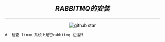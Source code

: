 <div align="center">

## **_RABBITMQ的安装_**

---

![github star](https://img.shields.io/badge/tattoo1880-v_1.0-blue)

</div>


```shell
#  检查 linux 系统上是否rabbitmq 在运行


```